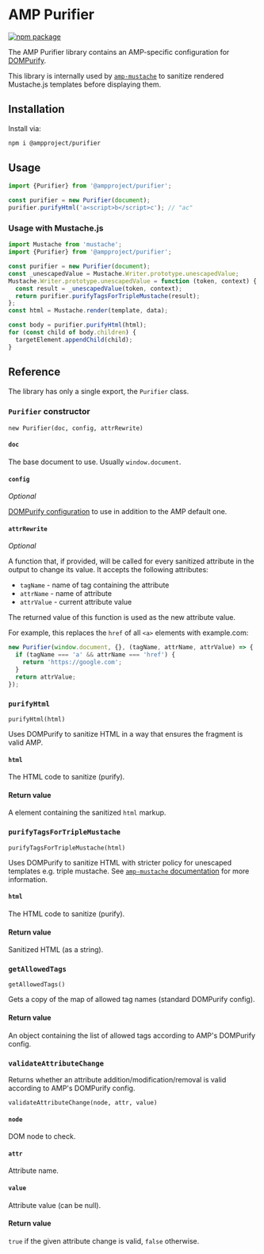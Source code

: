 # AMP Purifier

[![npm package](https://img.shields.io/npm/v/@ampproject/purifier)](https://www.npmjs.com/package/@ampproject/purifier)

The AMP Purifier library contains an AMP-specific configuration for [DOMPurify](https://github.com/cure53/DOMPurify).

This library is internally used by [`amp-mustache`](https://amp.dev/documentation/components/amp-mustache/)
to sanitize rendered Mustache.js templates before displaying them.

## Installation

Install via:

```sh
npm i @ampproject/purifier
```

## Usage

```js
import {Purifier} from '@ampproject/purifier';

const purifier = new Purifier(document);
purifier.purifyHtml('a<script>b</script>c'); // "ac"
```

### Usage with Mustache.js

```js
import Mustache from 'mustache';
import {Purifier} from '@ampproject/purifier';

const purifier = new Purifier(document);
const _unescapedValue = Mustache.Writer.prototype.unescapedValue;
Mustache.Writer.prototype.unescapedValue = function (token, context) {
  const result = _unescapedValue(token, context);
  return purifier.purifyTagsForTripleMustache(result);
};
const html = Mustache.render(template, data);

const body = purifier.purifyHtml(html);
for (const child of body.children) {
  targetElement.appendChild(child);
}
```

## Reference

The library has only a single export, the `Purifier` class.

### `Purifier` constructor

`new Purifier(doc, config, attrRewrite)`

#### `doc`

The base document to use. Usually `window.document`.

#### `config`

_Optional_

[DOMPurify configuration](https://github.com/cure53/DOMPurify#can-i-configure-dompurify)
to use in addition to the AMP default one.

#### `attrRewrite`

_Optional_

A function that, if provided, will be called for every sanitized attribute in
the output to change its value. It accepts the following attributes:

-   `tagName` - name of tag containing the attribute
-   `attrName` - name of attribute
-   `attrValue` - current attribute value

The returned value of this function is used as the new attribute value.

For example, this replaces the `href` of all `<a>` elements with example.com:

```js
new Purifier(window.document, {}, (tagName, attrName, attrValue) => {
  if (tagName === 'a' && attrName === 'href') {
    return 'https://google.com';
  }
  return attrValue;
});
```

### `purifyHtml`

`purifyHtml(html)`

Uses DOMPurify to sanitize HTML in a way that ensures the fragment is valid AMP.

#### `html`

The HTML code to sanitize (purify).

#### Return value

A <body> element containing the sanitized `html` markup.

### `purifyTagsForTripleMustache`

`purifyTagsForTripleMustache(html)`

Uses DOMPurify to sanitize HTML with stricter policy for unescaped templates
e.g. triple mustache. See [`amp-mustache` documentation](https://amp.dev/documentation/components/amp-mustache/#validation)
for more information.

#### `html`

The HTML code to sanitize (purify).

#### Return value

Sanitized HTML (as a string).

### `getAllowedTags`

`getAllowedTags()`

Gets a copy of the map of allowed tag names (standard DOMPurify config).

#### Return value

An object containing the list of allowed tags according to AMP's DOMPurify
config.

### `validateAttributeChange`

Returns whether an attribute addition/modification/removal is valid according to
AMP's DOMPurify config.

`validateAttributeChange(node, attr, value)`

#### `node`

DOM node to check.

#### `attr`

Attribute name.

#### `value`

Attribute value (can be null).

#### Return value

`true` if the given attribute change is valid, `false` otherwise.
